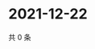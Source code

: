 # 2021-12-22

共 0 条

<!-- BEGIN WEIBO -->
<!-- 最后更新时间 Wed Dec 22 2021 08:34:05 GMT+0800 (China Standard Time) -->

<!-- END WEIBO -->
